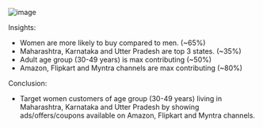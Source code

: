 ![image](https://github.com/Neel1611/Store-sales-data-analysis/assets/83344371/f90f7a47-5872-4981-8278-d74f0f3a1dd2)

Insights:
* Women are more likely to buy compared to men. (~65%)
* Maharashtra, Karnataka and Utter Pradesh are top 3 states. (~35%)
* Adult age group (30-49 years) is max contributing (~50%)
* Amazon, Flipkart and Myntra channels are max contributing (~80%)

Conclusion:
* Target women customers of age group (30-49 years) living in Maharashtra, Karnataka and Utter Pradesh by showing ads/offers/coupons available on Amazon, Flipkart and Myntra channels.
